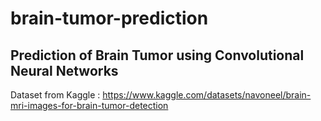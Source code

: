 # brain-tumor-prediction
## Prediction of Brain Tumor using Convolutional Neural Networks
Dataset from Kaggle : https://www.kaggle.com/datasets/navoneel/brain-mri-images-for-brain-tumor-detection
